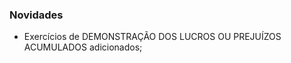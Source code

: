 <!DOCTYPE html>
<html>
<meta name="viewport" content="width=device-width, initial-scale=1">
<link rel="stylesheet" href="https://www.w3schools.com/w3css/4/w3.css">
<body class="w3-container w3-auto">

<div class="w3-panel w3-pale-blue w3-border">
  <h3>Novidades</h3>
<ul>
  <li>Exercícios de DEMONSTRAÇÃO DOS LUCROS OU PREJUÍZOS ACUMULADOS adicionados; </li>
</ul>
</div>

</body>
</html>
